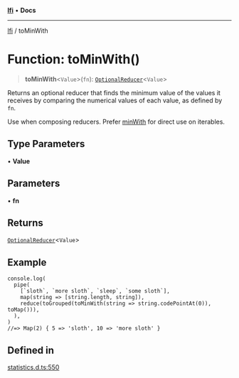 [**lfi**](../readme.md) • **Docs**

---

[lfi](../globals.md) / toMinWith

# Function: toMinWith()

> **toMinWith**\<`Value`\>(`fn`):
> [`OptionalReducer`](../type-aliases/OptionalReducer.md)\<`Value`\>

Returns an optional reducer that finds the minimum value of the values it
receives by comparing the numerical values of each value, as defined by `fn`.

Use when composing reducers. Prefer [minWith](minWith.md) for direct use on
iterables.

## Type Parameters

• **Value**

## Parameters

• **fn**

## Returns

[`OptionalReducer`](../type-aliases/OptionalReducer.md)\<`Value`\>

## Example

```
console.log(
  pipe(
    [`sloth`, `more sloth`, `sleep`, `some sloth`],
    map(string => [string.length, string]),
    reduce(toGrouped(toMinWith(string => string.codePointAt(0)), toMap())),
  ),
)
//=> Map(2) { 5 => 'sloth', 10 => 'more sloth' }
```

## Defined in

[statistics.d.ts:550](https://github.com/TomerAberbach/lfi/blob/dd796c78d3ff68ae7bf4a0272b3cbeca688438e7/src/operations/statistics.d.ts#L550)
